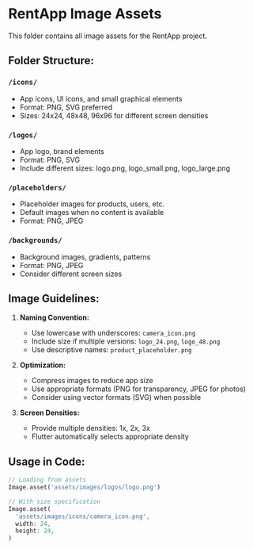 # RentApp Image Assets

This folder contains all image assets for the RentApp project.

## Folder Structure:

### `/icons/`
- App icons, UI icons, and small graphical elements
- Format: PNG, SVG preferred
- Sizes: 24x24, 48x48, 96x96 for different screen densities

### `/logos/`
- App logo, brand elements
- Format: PNG, SVG
- Include different sizes: logo.png, logo_small.png, logo_large.png

### `/placeholders/`
- Placeholder images for products, users, etc.
- Default images when no content is available
- Format: PNG, JPEG

### `/backgrounds/`
- Background images, gradients, patterns
- Format: PNG, JPEG
- Consider different screen sizes

## Image Guidelines:

1. **Naming Convention:**
   - Use lowercase with underscores: `camera_icon.png`
   - Include size if multiple versions: `logo_24.png`, `logo_48.png`
   - Use descriptive names: `product_placeholder.png`

2. **Optimization:**
   - Compress images to reduce app size
   - Use appropriate formats (PNG for transparency, JPEG for photos)
   - Consider using vector formats (SVG) when possible

3. **Screen Densities:**
   - Provide multiple densities: 1x, 2x, 3x
   - Flutter automatically selects appropriate density

## Usage in Code:
```dart
// Loading from assets
Image.asset('assets/images/logos/logo.png')

// With size specification
Image.asset(
  'assets/images/icons/camera_icon.png',
  width: 24,
  height: 24,
)
```
